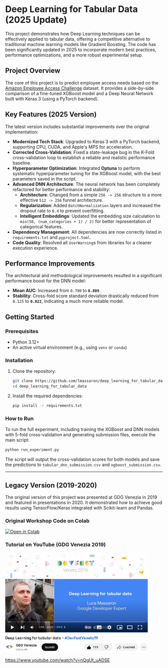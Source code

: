 # Deep Learning for Tabular Data (2025 Update)

This project demonstrates how Deep Learning techniques can be effectively applied to tabular data, offering a competitive alternative to traditional machine learning models like Gradient Boosting. The code has been significantly updated in 2025 to incorporate modern best practices, performance optimizations, and a more robust experimental setup.

## Project Overview

The core of this project is to predict employee access needs based on the [Amazon Employee Access Challenge](https://www.kaggle.com/c/amazon-employee-access-challenge) dataset. It provides a side-by-side comparison of a fine-tuned XGBoost model and a Deep Neural Network built with Keras 3 (using a PyTorch backend).

## Key Features (2025 Version)

The latest version includes substantial improvements over the original implementation:

*   **Modernized Tech Stack**: Upgraded to Keras 3 with a PyTorch backend, supporting CPU, CUDA, and Apple's MPS for acceleration.
*   **Corrected Cross-Validation**: Fixed a state-leakage bug in the K-Fold cross-validation loop to establish a reliable and realistic performance baseline.
*   **Hyperparameter Optimization**: Integrated **Optuna** to perform systematic hyperparameter tuning for the XGBoost model, with the best parameters saved in the script.
*   **Advanced DNN Architecture**: The neural network has been completely refactored for better performance and stability:
    *   **Architecture**: Changed from a simple `256 -> 256` structure to a more effective `512 -> 256` funnel architecture.
    *   **Regularization**: Added `BatchNormalization` layers and increased the dropout rate to `0.4` to prevent overfitting.
    *   **Intelligent Embeddings**: Updated the embedding size calculation to `min(50, (num_categories + 1) / 2)` for better representation of categorical features.
*   **Dependency Management**: All dependencies are now correctly listed in `requirements.txt` and `pyproject.toml`.
*   **Code Quality**: Resolved all `UserWarning`s from libraries for a cleaner execution experience.

## Performance Improvements

The architectural and methodological improvements resulted in a significant performance boost for the DNN model:

*   **Mean AUC**: Increased from `0.790` to **`0.809`**.
*   **Stability**: Cross-fold score standard deviation drastically reduced from `0.125` to **`0.022`**, indicating a much more reliable model.

## Getting Started

### Prerequisites

- Python 3.12+
- An active virtual environment (e.g., using `venv` or `conda`)

### Installation

1.  Clone the repository:
    ```bash
    git clone https://github.com/lmassaron/deep_learning_for_tabular_data.git
    cd deep_learning_for_tabular_data
    ```

2.  Install the required dependencies:
    ```bash
    pip install -r requirements.txt
    ```

### How to Run

To run the full experiment, including training the XGBoost and DNN models with 5-fold cross-validation and generating submission files, execute the main script:

```bash
python run_experiment.py
```

The script will output the cross-validation scores for both models and save the predictions to `tabular_dnn_submission.csv` and `xgboost_submission.csv`.

---

## Legacy Version (2019-2020)

The original version of this project was presented at GDG Venezia in 2019 and featured in presentations in 2020. It demonstrated how to achieve good results using TensorFlow/Keras integrated with Scikit-learn and Pandas.

### Original Workshop Code on Colab

[![Open in Colab](https://colab.research.google.com/assets/colab-badge.svg)](https://colab.research.google.com/github/lmassaron/deep_learning_for_tabular_data/blob/master/deep-learning-for-tabular-data.ipynb)

### Tutorial on YouTube (GDG Venezia 2019)
<a href="https://www.youtube.com/watch?v=nQgUt_uADSE"><img src="./GDG_Venezia_2019.PNG" alt="GDG Venezia 2019" height="320px" align="center"></a>

https://www.youtube.com/watch?v=nQgUt_uADSE